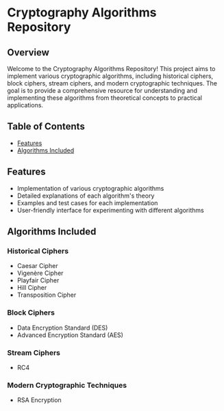 # Cryptography Algorithms Repository

## Overview

Welcome to the Cryptography Algorithms Repository! This project aims to implement various cryptographic algorithms, including historical ciphers, block ciphers, stream ciphers, and modern cryptographic techniques. The goal is to provide a comprehensive resource for understanding and implementing these algorithms from theoretical concepts to practical applications.

## Table of Contents

- [Features](#features)
- [Algorithms Included](#algorithms-included)

## Features

- Implementation of various cryptographic algorithms
- Detailed explanations of each algorithm's theory
- Examples and test cases for each implementation
- User-friendly interface for experimenting with different algorithms

## Algorithms Included

### Historical Ciphers
- Caesar Cipher
- Vigenère Cipher
- Playfair Cipher
- Hill Cipher
- Transposition Cipher

### Block Ciphers
- Data Encryption Standard (DES)
- Advanced Encryption Standard (AES)

### Stream Ciphers
- RC4

### Modern Cryptographic Techniques
- RSA Encryption
